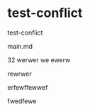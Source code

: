 # test-conflict
test-conflict



main.md


32
werwer
we
ewerw


rewrwer


erfewffewwef



fwedfewe 
